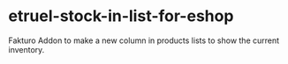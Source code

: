 # etruel-stock-in-list-for-eshop
Fakturo Addon to make a new column in products lists to show the current inventory.
